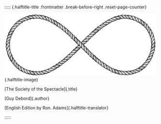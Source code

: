 ::::: {.halftitle-title .frontmatter .break-before-right .reset-page-counter}

![](images/infinity-rope.svg){.halftitle-image}

[The Society of the Spectacle]{.title}

[Guy Debord]{.author}

[English Edition by Ron. Adams]{.halftitle-translator}

:::::

